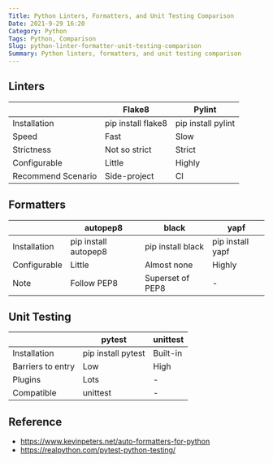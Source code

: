 ```yaml
---
Title: Python Linters, Formatters, and Unit Testing Comparison
Date: 2021-9-29 16:20
Category: Python
Tags: Python, Comparison
Slug: python-linter-formatter-unit-testing-comparison
Summary: Python linters, formatters, and unit testing comparison
---
```


## Linters

|                    | Flake8             | Pylint             |
| ------------------ | ------------------ | ------------------ |
| Installation       | pip install flake8 | pip install pylint |
| Speed              | Fast               | Slow               |
| Strictness         | Not so strict      | Strict             |
| Configurable       | Little             | Highly             |
| Recommend Scenario | Side-project       | CI                 |

<!-- Note: pycodestyle = pep8, pydocstyle = pep257 -->

## Formatters

|              | autopep8             | black             | yapf             |
| ------------ | -------------------- | ----------------- | ---------------- |
| Installation | pip install autopep8 | pip install black | pip install yapf |
| Configurable | Little               | Almost none       | Highly           |
| Note         | Follow PEP8          | Superset of PEP8  | -                |

## Unit Testing

|                   | pytest             | unittest |
| ----------------- | ------------------ | -------- |
| Installation      | pip install pytest | Built-in |
| Barriers to entry | Low                | High     |
| Plugins           | Lots               | -        |
| Compatible        | unittest           | -        |

## Reference

- https://www.kevinpeters.net/auto-formatters-for-python
- https://realpython.com/pytest-python-testing/
